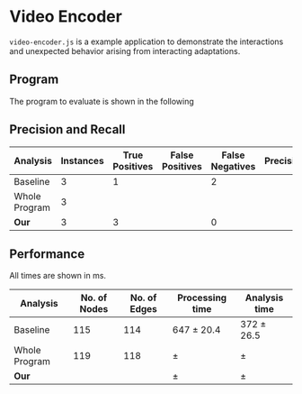 # Video Encoder

`video-encoder.js` is a example application to demonstrate the interactions and unexpected behavior arising from interacting adaptations.

## Program

The program to evaluate is shown in the following

## Precision and Recall

| Analysis | Instances | True Positives | False Positives | False Negatives | Precision | Recall |
| ---- | ---- | ---- | ---- | ---- | ---- | ---- |
Baseline | 3 | 1 | | 2 | | 0.33
Whole Program | 3 |
**Our** | 3 | 3 | | 0 | | 1

## Performance

All times are shown in ms.

| Analysis | No. of Nodes | No. of Edges | Processing time | Analysis time |
| ---- | ---- | ---- | ---- | ---- |
Baseline | 115 | 114 | 647 ± 20.4 | 372 ± 26.5
Whole Program | 119 | 118 |  ±  | ±
**Our** |  |  |  ±  |  ± 